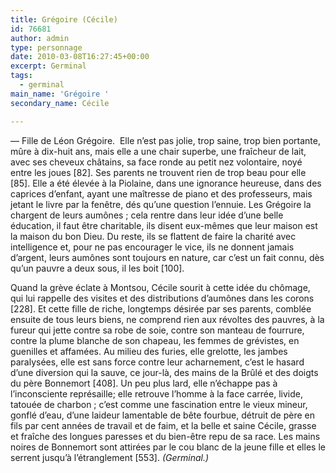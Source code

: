 ```yaml
---
title: Grégoire (Cécile)
id: 76681
author: admin
type: personnage
date: 2010-03-08T16:27:45+00:00
excerpt: Germinal
tags:
  - germinal
main_name: 'Grégoire '
secondary_name: Cécile

---
```

— Fille de Léon Grégoire.  Elle n&rsquo;est pas jolie, trop saine, trop bien portante, mûre à dix-huit ans, mais elle a une chair superbe, une fraîcheur de lait, avec ses cheveux châtains, sa face ronde au petit nez volontaire, noyé entre les joues [82]. Ses parents ne trouvent rien de trop beau pour elle [85]. Elle a été élevée à la Piolaine, dans une ignorance heureuse, dans des caprices d&rsquo;enfant, ayant une maîtresse de piano et des professeurs, mais jetant le livre par la fenêtre, dés qu&rsquo;une question l&rsquo;ennuie. Les Grégoire la chargent de leurs aumônes ; cela rentre dans leur idée d&rsquo;une belle éducation, il faut être charitable, ils disent eux-mêmes que leur maison est la maison du bon Dieu. Du reste, ils se flattent de faire la charité avec intelligence et, pour ne pas encourager le vice, ils ne donnent jamais d&rsquo;argent, leurs aumônes sont toujours en nature, car c&rsquo;est un fait connu, dès qu&rsquo;un pauvre a deux sous, il les boit [100].

Quand la grève éclate à Montsou, Cécile sourit à cette idée du chômage, qui lui rappelle des visites et des distributions d&rsquo;aumônes dans les corons [228]. Et cette fille de riche, longtemps désirée par ses parents, comblée ensuite de tous leurs biens, ne comprend rien aux révoltes des pauvres, à la fureur qui jette contre sa robe de soie, contre son manteau de fourrure, contre la plume blanche de son chapeau, les femmes de grévistes, en guenilles et affamées. Au milieu des furies, elle grelotte, les jambes paralysées, elle est sans force contre leur acharnement, c&rsquo;est le hasard d&rsquo;une diversion qui la sauve, ce jour-là, des mains de la Brûlé et des doigts du père Bonnemort [408]. Un peu plus lard, elle n&rsquo;échappe pas à l&rsquo;inconsciente représaille; elle retrouve l&rsquo;homme à la face carrée, livide, tatouée de charbon ; c&rsquo;est comme une fascination entre le vieux mineur, gonflé d&rsquo;eau, d&rsquo;une laideur lamentable de bête fourbue, détruit de père en fils par cent années de travail et de faim, et la belle et saine Cécile, grasse et fraîche des longues paresses et du bien-être repu de sa race. Les mains noires de Bonnemort sont attirées par le cou blanc de la jeune fille et elles le serrent jusqu&rsquo;à l&rsquo;étranglement [553]. _(Germinal.)_